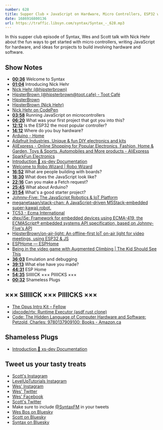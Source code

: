 ```yaml
---
number: 628
title: Supper Club × JavaScript on Hardware, Micro Controllers, ESP32 with Nick Hehr
date: 1686916800136
url: https://traffic.libsyn.com/syntax/Syntax_-_628.mp3
---
```


In this supper club episode of Syntax, Wes and Scott talk with Nick Hehr about the fun ways to get started with micro controllers, writing JavaScript for hardware, and ideas for projects to build involving hardware and software.

## Show Notes

* **[00:36](#t=00:36)** Welcome to Syntax
* **[01:04](#t=01:04)** Introducing Nick Hehr
* [Nick Hehr (@hipsterbrown)](https://twitter.com/hipsterbrown?lang=en)
* [HipsterBrown (@hipsterbrown@toot.cafe) - Toot Café](https://toot.cafe/@hipsterbrown)
* [HipsterBrown](https://www.hipsterbrown.com/)
* [HipsterBrown (Nick Hehr)](https://github.com/HipsterBrown)
* [Nick Hehr on CodePen](https://codepen.io/HipsterBrown/)
* **[03:58](#t=03:58)** Running JavaScript on microcontrollers
* **[06:20](#t=06:20)** What was your first project that got you into this?
* **[12:12](#t=12:12)** Is the ESP32 the most popular controller?
* **[14:12](#t=14:12)** Where do you buy hardware?
* [Arduino - Home](https://www.arduino.cc/)
* [Adafruit Industries, Unique & fun DIY electronics and kits](https://www.adafruit.com/)
* [AliExpress - Online Shopping for Popular Electronics, Fashion, Home & Garden, Toys & Sports, Automobiles and More products - AliExpress](https://www.aliexpress.com/)
* [SparkFun Electronics](https://www.sparkfun.com/)
* [Introduction 🚀 xs-dev Documentation](https://xs-dev.js.org/en/introduction/)
* [Welcome to Robo Wizard | Robo Wizard](https://robo-wizard.js.org/)
* **[16:52](#t=16:52)** What are people building with boards?
* **[18:30](#t=18:30)** What does the JavaScript look like?
* **[22:16](#t=22:16)** Can you make a Fetch request?
* **[25:45](#t=25:45)** What about Arduino?
* **[31:54](#t=31:54)** What's a good starter project?
* [Johnny-Five: The JavaScript Robotics & IoT Platform](https://johnny-five.io/)
* [meganetaaan/stack-chan: A JavaScript-driven M5Stack-embedded super-kawaii robot.](https://github.com/meganetaaan/stack-chan/tree/dev/v1.0)
* [TC53 - Ecma International](https://www.ecma-international.org/technical-committees/tc53/)
* [dtex/j5e: Framework for embedded devices using ECMA-419, the ECMAScript® embedded systems API specification, based on Johnny-Five's API](https://github.com/dtex/j5e)
* [HipsterBrown/on-air-light: An offline-first IoT on-air light for video meetings, using ESP32 & JS](https://github.com/HipsterBrown/on-air-light)
* [ESPHome — ESPHome](https://esphome.io/)
* [Being in the video game with Augmented Climbing | The Kid Should See This](https://thekidshouldseethis.com/post/be-the-video-game-with-augmented-climbing)
* **[36:03](#t=36:03)** Emulation and debugging
* **[39:13](#t=39:13)** What else have you made?
* **[44:31](#t=44:31)** ESP Home
* **[54:35](#t=54:35)** SIIIIICK ××× PIIIICKS ×××
* **[00:32](#t=00:32)** Shameless Plugs

## ××× SIIIIICK ××× PIIIICKS ×××

* [The Opus Intro Kit – Fellow](https://fellowproducts.com/products/the-opus-intro-kit?variant=41516160385124)
* [jdxcode/rtx: Runtime Executor (asdf rust clone)](https://github.com/jdxcode/rtx)
* [Code: The Hidden Language of Computer Hardware and Software: Petzold, Charles: 9780137909100: Books - Amazon.ca](https://www.amazon.ca/dp/0137909101?crid=2QRJ0XCK7OHGB&keywords=Code:+The+Hidden+Language+of+Computer+Hardware+and+Software&sprefix=code+the+hidden+language+of+computer+hardware+and+software+,aps,108&language=en_US&sr=8-1&linkCode=gs2&linkId=ea6a456d08c423866beeb49df1eae111&tag=isi777-20)

## Shameless Plugs

* [Introduction 🚀 xs-dev Documentation](https://xs-dev.js.org/en/introduction/)

## Tweet us your tasty treats

* [Scott's Instagram](https://www.instagram.com/stolinski/)
* [LevelUpTutorials Instagram](https://www.instagram.com/LevelUpTutorials/)
* [Wes' Instagram](https://www.instagram.com/wesbos/)
* [Wes' Twitter](https://twitter.com/wesbos)
* [Wes' Facebook](https://www.facebook.com/wesbos.developer)
* [Scott's Twitter](https://twitter.com/stolinski)
* Make sure to include [@SyntaxFM](https://twitter.com/SyntaxFM) in your tweets
* [Wes Bos on Bluesky](https://bsky.app/profile/wesbos.com)
* [Scott on Bluesky](https://bsky.app/profile/tolin.ski)
* [Syntax on Bluesky](https://bsky.app/profile/syntax.fm)
